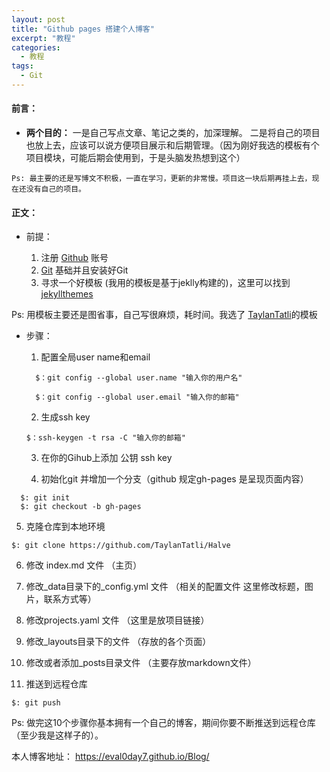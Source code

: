 ```yaml
---
layout: post
title: "Github pages 搭建个人博客"
excerpt: "教程"
categories:
  - 教程
tags:
  - Git
---
```

#### 前言：
   - **两个目的：**
     一是自己写点文章、笔记之类的，加深理解。
     二是将自己的项目也放上去，应该可以说方便项目展示和后期管理。（因为刚好我选的模板有个项目模块，可能后期会使用到，于是头脑发热想到这个）

    Ps: 最主要的还是写博文不积极，一直在学习，更新的非常慢。项目这一块后期再挂上去，现在还没有自己的项目。

#### 正文：
  -  前提：

       1.  注册 [Github](https://www.github.com/)  账号
       2. [Git](https://www.git-scm.com/) 基础并且安装好Git
       3. 寻求一个好模板 (我用的模板是基于jeklly构建的)，这里可以找到 [jekyllthemes](jekyllthemes.org)

Ps: 用模板主要还是图省事，自己写很麻烦，耗时间。我选了 [TaylanTatli](https://github.com/TaylanTatli)的模板

- 步骤：
   1. 配置全局user name和email

   ```
     $：git config --global user.name "输入你的用户名"

     $：git config --global user.email "输入你的邮箱"
  ```
   2.  生成ssh key
  ```
  $：ssh-keygen -t rsa -C "输入你的邮箱"
  ```
   3. 在你的Gihub上添加 公钥 ssh key 
   
   4. 初始化git 并增加一个分支（github 规定gh-pages 是呈现页面内容）
```
  $: git init 
  $: git checkout -b gh-pages
```
  
   5. 克隆仓库到本地环境
   ```
   $: git clone https://github.com/TaylanTatli/Halve
   ```

   6. 修改 index.md 文件  （主页）

   7. 修改_data目录下的_config.yml 文件 （相关的配置文件 这里修改标题，图片，联系方式等）

   8. 修改projects.yaml 文件 （这里是放项目链接）

   9. 修改_layouts目录下的文件 （存放的各个页面）

   10. 修改或者添加_posts目录文件 （主要存放markdown文件）

   11. 推送到远程仓库
```
$: git push 
```
Ps: 做完这10个步骤你基本拥有一个自己的博客，期间你要不断推送到远程仓库（至少我是这样子的）。

本人博客地址： https://eval0day7.github.io/Blog/
  

  

